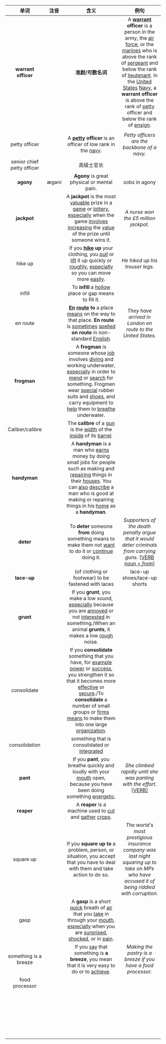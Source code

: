 |            单词            | 注音  |                             含义                             |                             例句                             |
| :------------------------: | :---: | :----------------------------------------------------------: | :----------------------------------------------------------: |
|    **warrant officer**     |       |                      **准尉/可数名词**                       | A **[warrant](https://www.collinsdictionary.com/zh/dictionary/english/warrant) officer** is a person in the army, the [air](https://www.collinsdictionary.com/zh/dictionary/english/air) [force](https://www.collinsdictionary.com/zh/dictionary/english/force), or the [marines](https://www.collinsdictionary.com/zh/dictionary/english/marine) who is above the rank of [sergeant](https://www.collinsdictionary.com/zh/dictionary/english/sergeant) and below the rank of [lieutenant](https://www.collinsdictionary.com/zh/dictionary/english/lieutenant). In the [United](https://www.collinsdictionary.com/zh/dictionary/english/unite) [States](https://www.collinsdictionary.com/zh/dictionary/english/states) [Navy](https://www.collinsdictionary.com/zh/dictionary/english/navy), a **warrant officer** is above the rank of [petty](https://www.collinsdictionary.com/zh/dictionary/english/petty) officer and below the rank of [ensign](https://www.collinsdictionary.com/zh/dictionary/english/ensign). |
|                            |       |                                                              |                                                              |
|       petty officer        |       | A **[petty](https://www.collinsdictionary.com/zh/dictionary/english/petty) officer** is an officer of low rank in the [navy](https://www.collinsdictionary.com/zh/dictionary/english/navy). |         *Petty officers are the backbone of a navy.*         |
| senior chief petty officer |       |                          高级士官长                          |                                                              |
|         **agony**          | ægəni |         **Agony** is great physical or mental pain.          |                        sobs in agony                         |
|        **jackpot**         |       | A **jackpot** is the most [valuable](https://www.collinsdictionary.com/zh/dictionary/english/valuable) prize in a [game](https://www.collinsdictionary.com/zh/dictionary/english/game) or [lottery](https://www.collinsdictionary.com/zh/dictionary/english/lottery), [especially](https://www.collinsdictionary.com/zh/dictionary/english/especially) when the game [involves](https://www.collinsdictionary.com/zh/dictionary/english/involve) [increasing](https://www.collinsdictionary.com/zh/dictionary/english/increase) the [value](https://www.collinsdictionary.com/zh/dictionary/english/value) of the prize until someone wins it. |            *A nurse won the £5 million jackpot.*             |
|          hike up           |       | If you **[hike](https://www.collinsdictionary.com/zh/dictionary/english/hike) up** your clothing, you [pull](https://www.collinsdictionary.com/zh/dictionary/english/pull) or [lift](https://www.collinsdictionary.com/zh/dictionary/english/lift) it up quickly or [roughly](https://www.collinsdictionary.com/zh/dictionary/english/roughly), [especially](https://www.collinsdictionary.com/zh/dictionary/english/especially) so you can move more [easily](https://www.collinsdictionary.com/zh/dictionary/english/easily). |               *He hiked up his trouser legs.*                |
|           infill           |       | To **infill** a [hollow](https://www.collinsdictionary.com/zh/dictionary/english/hollow) place or gap means to fill it. |                                                              |
|          en route          |       | **[En](https://www.collinsdictionary.com/zh/dictionary/english/en) [route](https://www.collinsdictionary.com/zh/dictionary/english/route)** **to** a place [means](https://www.collinsdictionary.com/zh/dictionary/english/mean) on the way to that place. **En route** is [sometimes](https://www.collinsdictionary.com/zh/dictionary/english/sometimes) [spelled](https://www.collinsdictionary.com/zh/dictionary/english/spell) **on route** in non-standard [English](https://www.collinsdictionary.com/zh/dictionary/english/english). | *They have arrived in London en route to the United States.* |
|        **frogman**         |       | A **frogman** is someone whose [job](https://www.collinsdictionary.com/zh/dictionary/english/job) involves [diving](https://www.collinsdictionary.com/zh/dictionary/english/dive) and working underwater, [especially](https://www.collinsdictionary.com/zh/dictionary/english/especially) in order to [mend](https://www.collinsdictionary.com/zh/dictionary/english/mend) or [search](https://www.collinsdictionary.com/zh/dictionary/english/search) for something. Frogmen wear [special](https://www.collinsdictionary.com/zh/dictionary/english/special) rubber suits and [shoes](https://www.collinsdictionary.com/zh/dictionary/english/shoe), and carry equipment to [help](https://www.collinsdictionary.com/zh/dictionary/english/help) them to [breathe](https://www.collinsdictionary.com/zh/dictionary/english/breathe) underwater. |                                                              |
|      Caliber/calibre       |       | The **calibre** of a [gun](https://www.collinsdictionary.com/zh/dictionary/english/gun) is the [width](https://www.collinsdictionary.com/zh/dictionary/english/width) of the [inside](https://www.collinsdictionary.com/zh/dictionary/english/inside) of its [barrel](https://www.collinsdictionary.com/zh/dictionary/english/barrel). |                                                              |
|        **handyman**        |       | A **handyman** is a man who [earns](https://www.collinsdictionary.com/zh/dictionary/english/earn) money by doing small jobs for people such as making and [repairing](https://www.collinsdictionary.com/zh/dictionary/english/repair) things in their [houses](https://www.collinsdictionary.com/zh/dictionary/english/house). You can [also](https://www.collinsdictionary.com/zh/dictionary/english/also) [describe](https://www.collinsdictionary.com/zh/dictionary/english/describe) a man who is good at making or repairing things in his [home](https://www.collinsdictionary.com/zh/dictionary/english/home) as a **handyman**. |                                                              |
|         **deter**          |       | To **deter** someone **from** doing something means to make them not [want](https://www.collinsdictionary.com/zh/dictionary/english/want) to do it or [continue](https://www.collinsdictionary.com/zh/dictionary/english/continue) doing it. | *Supporters of the death penalty argue that it would deter criminals from carrying guns.* [[VERB noun + *from*\]](https://grammar.collinsdictionary.com/zh/grammar-pattern/v-n-from-n_1) |
|        **lace-up**         |       |     (of clothing or footwear) to be fastened with laces      |                 lace-up shoes/lace-up shorts                 |
|         **grunt**          |       | If you **grunt**, you make a low sound, [especially](https://www.collinsdictionary.com/zh/dictionary/english/especially) because you are [annoyed](https://www.collinsdictionary.com/zh/dictionary/english/annoy) or not [interested](https://www.collinsdictionary.com/zh/dictionary/english/interest) in something./When an animal **grunts**, it makes a low [rough](https://www.collinsdictionary.com/zh/dictionary/english/rough) noise. |                                                              |
|        consolidate         |       | If you **consolidate** something that you have, for [example](https://www.collinsdictionary.com/zh/dictionary/english/example) [power](https://www.collinsdictionary.com/zh/dictionary/english/power) or [success](https://www.collinsdictionary.com/zh/dictionary/english/success), you strengthen it so that it becomes more [effective](https://www.collinsdictionary.com/zh/dictionary/english/effective) or [secure](https://www.collinsdictionary.com/zh/dictionary/english/secure)./To **consolidate** a number of small groups or [firms](https://www.collinsdictionary.com/zh/dictionary/english/firm) [means](https://www.collinsdictionary.com/zh/dictionary/english/mean) to make them into one large [organization](https://www.collinsdictionary.com/zh/dictionary/english/organization). |                                                              |
|       consolidation        |       | something that is consolidated or [integrated](https://www.collinsdictionary.com/zh/dictionary/english/integrate) |                                                              |
|          **pant**          |       | If you **pant**, you breathe quickly and loudly with your [mouth](https://www.collinsdictionary.com/zh/dictionary/english/mouth) open, because you have been doing something [energetic](https://www.collinsdictionary.com/zh/dictionary/english/energetic). | *She climbed rapidly until she was panting with the effort.* [[VERB\]](https://grammar.collinsdictionary.com/zh/grammar-pattern/v_1) |
|         **reaper**         |       | A **reaper** is a machine used to [cut](https://www.collinsdictionary.com/zh/dictionary/english/cut) and [gather](https://www.collinsdictionary.com/zh/dictionary/english/gather) [crops](https://www.collinsdictionary.com/zh/dictionary/english/crop). |                                                              |
|         square up          |       | If you **square up** **to** a problem, person, or situation, you accept that you have to deal with them and take action to do so. | *The world's most prestigious insurance company was last night squaring up to take on MPs who have accused it of being riddled with corruption.* |
|            gasp            |       | A **gasp** is a short [quick](https://www.collinsdictionary.com/zh/dictionary/english/quick) breath of [air](https://www.collinsdictionary.com/zh/dictionary/english/air) that you [take](https://www.collinsdictionary.com/zh/dictionary/english/take) in through your [mouth](https://www.collinsdictionary.com/zh/dictionary/english/mouth), [especially](https://www.collinsdictionary.com/zh/dictionary/english/especially) when you are [surprised](https://www.collinsdictionary.com/zh/dictionary/english/surprise), [shocked](https://www.collinsdictionary.com/zh/dictionary/english/shock), or in [pain](https://www.collinsdictionary.com/zh/dictionary/english/pain). |                                                              |
|   something is a breeze    |       | If you [say](https://www.collinsdictionary.com/zh/dictionary/english/say) that something is **a breeze**, you mean that it is very easy to do or to [achieve](https://www.collinsdictionary.com/zh/dictionary/english/achieve). | *Making the pastry is a breeze if you have a food processor.* |
|       food processor       |       |                                                              |                                                              |
|                            |       |                                                              |                                                              |
|                            |       |                                                              |                                                              |
|                            |       |                                                              |                                                              |
|                            |       |                                                              |                                                              |
|                            |       |                                                              |                                                              |
|                            |       |                                                              |                                                              |
|                            |       |                                                              |                                                              |
|                            |       |                                                              |                                                              |
|                            |       |                                                              |                                                              |
|                            |       |                                                              |                                                              |
|                            |       |                                                              |                                                              |
|                            |       |                                                              |                                                              |
|                            |       |                                                              |                                                              |
|                            |       |                                                              |                                                              |
|                            |       |                                                              |                                                              |
|                            |       |                                                              |                                                              |
|                            |       |                                                              |                                                              |
|                            |       |                                                              |                                                              |
|                            |       |                                                              |                                                              |
|                            |       |                                                              |                                                              |
|                            |       |                                                              |                                                              |
|                            |       |                                                              |                                                              |
|                            |       |                                                              |                                                              |
|                            |       |                                                              |                                                              |
|                            |       |                                                              |                                                              |
|                            |       |                                                              |                                                              |

